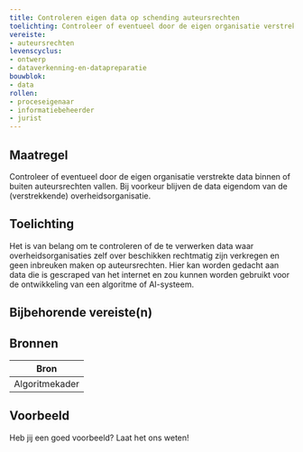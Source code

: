 ```yaml
---
title: Controleren eigen data op schending auteursrechten
toelichting: Controleer of eventueel door de eigen organisatie verstrekte data binnen of buiten auteursrechten vallen. Bij voorkeur blijven de data eigendom van de (verstrekkende) overheidsorganisatie. 
vereiste:
- auteursrechten
levenscyclus:
- ontwerp
- dataverkenning-en-datapreparatie
bouwblok:
- data
rollen:
- proceseigenaar
- informatiebeheerder
- jurist
---
```


<!-- tags -->
## Maatregel

Controleer of eventueel door de eigen organisatie verstrekte data binnen of buiten auteursrechten vallen.
Bij voorkeur blijven de data eigendom van de (verstrekkende) overheidsorganisatie.


## Toelichting

Het is van belang om te controleren of de te verwerken data waar overheidsorganisaties zelf over beschikken rechtmatig zijn verkregen en geen inbreuken maken op auteursrechten.
Hier kan worden gedacht aan data die is gescraped van het internet en zou kunnen worden gebruikt voor de ontwikkeling van een algoritme of AI-systeem.


## Bijbehorende vereiste(n)

<!-- list_vereisten_on_maatregelen_page -->

## Bronnen

| Bron                        |
|-----------------------------|
|Algoritmekader|

## Voorbeeld

Heb jij een goed voorbeeld? Laat het ons weten!

